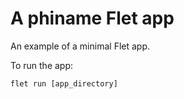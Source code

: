 # A phiname Flet app

An example of a minimal Flet app.

To run the app:

```
flet run [app_directory]
```